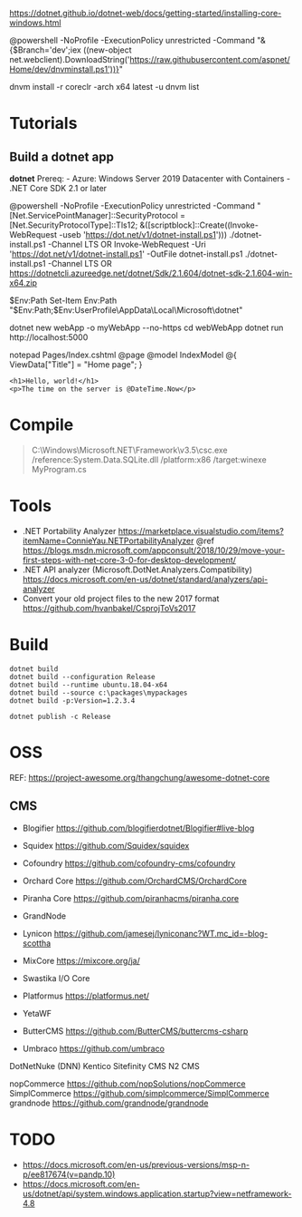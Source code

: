 
https://dotnet.github.io/dotnet-web/docs/getting-started/installing-core-windows.html


@powershell -NoProfile -ExecutionPolicy unrestricted -Command "&{$Branch='dev';iex ((new-object net.webclient).DownloadString('https://raw.githubusercontent.com/aspnet/Home/dev/dnvminstall.ps1'))}"

dnvm install -r coreclr -arch x64 latest -u
dnvm list


# Tutorials

## Build a dotnet app

**dotnet**
Prereq:
    - Azure: Windows Server 2019 Datacenter with Containers
	- .NET Core SDK 2.1 or later

@powershell -NoProfile -ExecutionPolicy unrestricted -Command "[Net.ServicePointManager]::SecurityProtocol = [Net.SecurityProtocolType]::Tls12; &([scriptblock]::Create((Invoke-WebRequest -useb 'https://dot.net/v1/dotnet-install.ps1'))) ./dotnet-install.ps1 -Channel LTS
OR
Invoke-WebRequest -Uri 'https://dot.net/v1/dotnet-install.ps1' -OutFile dotnet-install.ps1
./dotnet-install.ps1 -Channel LTS
OR
https://dotnetcli.azureedge.net/dotnet/Sdk/2.1.604/dotnet-sdk-2.1.604-win-x64.zip

$Env:Path
Set-Item Env:Path "$Env:Path;$Env:UserProfile\AppData\Local\Microsoft\dotnet\"



dotnet new webApp -o myWebApp --no-https
cd webWebApp
dotnet run
http://localhost:5000

notepad Pages/Index.cshtml
	@page
	@model IndexModel
	@{
		ViewData["Title"] = "Home page";
	}

	<h1>Hello, world!</h1>
	<p>The time on the server is @DateTime.Now</p>

# Compile
> C:\Windows\Microsoft.NET\Framework\v3.5\csc.exe /reference:System.Data.SQLite.dll /platform:x86 /target:winexe MyProgram.cs


# Tools
- .NET Portability Analyzer
  https://marketplace.visualstudio.com/items?itemName=ConnieYau.NETPortabilityAnalyzer
  @ref https://blogs.msdn.microsoft.com/appconsult/2018/10/29/move-your-first-steps-with-net-core-3-0-for-desktop-development/
- .NET API analyzer (Microsoft.DotNet.Analyzers.Compatibility)
  https://docs.microsoft.com/en-us/dotnet/standard/analyzers/api-analyzer
- Convert your old project files to the new 2017 format
  https://github.com/hvanbakel/CsprojToVs2017


# Build

```
dotnet build
dotnet build --configuration Release
dotnet build --runtime ubuntu.18.04-x64
dotnet build --source c:\packages\mypackages
dotnet build -p:Version=1.2.3.4
```

```
dotnet publish -c Release
```

# OSS
REF: https://project-awesome.org/thangchung/awesome-dotnet-core

## CMS
- Blogifier			https://github.com/blogifierdotnet/Blogifier#live-blog
- Squidex			https://github.com/Squidex/squidex
- Cofoundry			https://github.com/cofoundry-cms/cofoundry
- Orchard Core		https://github.com/OrchardCMS/OrchardCore

- Piranha Core		https://github.com/piranhacms/piranha.core
- GrandNode
- Lynicon			https://github.com/jamesej/lyniconanc?WT.mc_id=-blog-scottha
- MixCore			https://mixcore.org/ja/
- Swastika I/O Core
- Platformus		https://platformus.net/
- YetaWF
- ButterCMS			 https://github.com/ButterCMS/buttercms-csharp
- Umbraco				https://github.com/umbraco

DotNetNuke (DNN)
Kentico
Sitefinity CMS
N2 CMS

nopCommerce	https://github.com/nopSolutions/nopCommerce
SimplCommerce	https://github.com/simplcommerce/SimplCommerce
grandnode	https://github.com/grandnode/grandnode


# TODO
- https://docs.microsoft.com/en-us/previous-versions/msp-n-p/ee817674(v=pandp.10)
- https://docs.microsoft.com/en-us/dotnet/api/system.windows.application.startup?view=netframework-4.8
